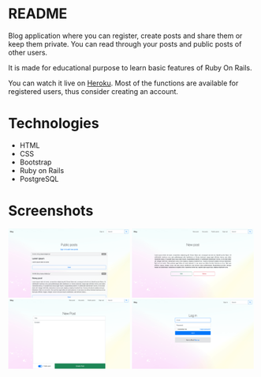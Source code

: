 # README

Blog application where you can register, create posts and share them or keep them private. You can read through your posts and public posts of other users.

It is made for educational purpose to learn basic features of Ruby On Rails.

You can watch it live on [Heroku](https://vast-beach-21113.herokuapp.com/). Most of the functions are available for registered users, thus consider creating an account.

# Technologies
- HTML
- CSS
- Bootstrap
- Ruby on Rails
- PostgreSQL

# Screenshots
<img src="screenshots/1.png" width="49%"> <img src="screenshots/2.png" width="49%">
<img src="screenshots/3.png" width="49%"> <img src="screenshots/4.png" width="49%">

